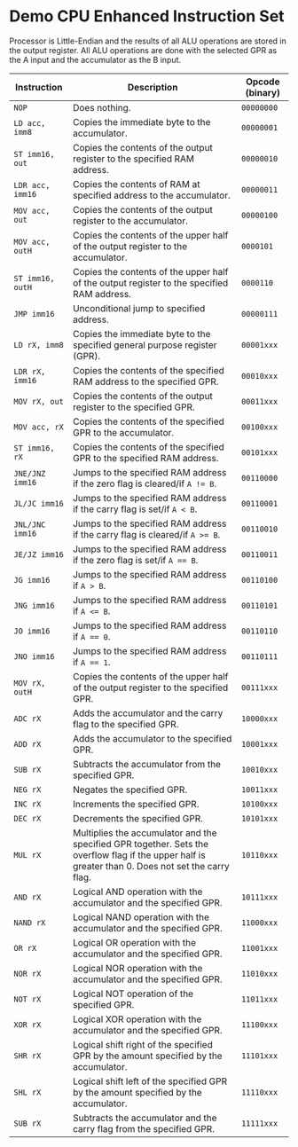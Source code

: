 # Demo CPU Enhanced Instruction Set
Processor is Little-Endian and the results of all ALU operations are stored in the output register.  All ALU operations are done with the selected GPR as the A input and the accumulator as the B input.

| Instruction | Description | Opcode (binary) |
| ----------- | ----------- | --------------- |
| `NOP` | Does nothing. | `00000000` |
| `LD acc, imm8` | Copies the immediate byte to the accumulator. | `00000001` |
| `ST imm16, out` | Copies the contents of the output register to the specified RAM address. | `00000010` |
| `LDR acc, imm16` | Copies the contents of RAM at specified address to the accumulator. | `00000011` |
| `MOV acc, out` | Copies the contents of the output register to the accumulator. | `00000100` |
| `MOV acc, outH` | Copies the contents of the upper half of the output register to the accumulator. | `0000101` |
| `ST imm16, outH` | Copies the contents of the upper half of the output register to the specified RAM address. | `0000110` |
| `JMP imm16` | Unconditional jump to specified address. | `00000111` |
| `LD rX, imm8` | Copies the immediate byte to the specified general purpose register (GPR). | `00001xxx` |
| `LDR rX, imm16` | Copies the contents of the specified RAM address to the specified GPR. | `00010xxx` |
| `MOV rX, out` | Copies the contents of the output register to the specified GPR. | `00011xxx` |
| `MOV acc, rX` | Copies the contents of the specified GPR to the accumulator. | `00100xxx` |
| `ST imm16, rX` | Copies the contents of the specified GPR to the specified RAM address. | `00101xxx` |
| `JNE/JNZ imm16` | Jumps to the specified RAM address if the zero flag is cleared/if `A != B`. | `00110000` |
| `JL/JC imm16` | Jumps to the specified RAM address if the carry flag is set/if `A < B`. | `00110001` |
| `JNL/JNC imm16` | Jumps to the specified RAM address if the carry flag is cleared/if `A >= B`. | `00110010` |
| `JE/JZ imm16` | Jumps to the specified RAM address if the zero flag is set/if `A == B`. | `00110011` |
| `JG imm16` | Jumps to the specified RAM address if `A > B`. | `00110100` |
| `JNG imm16` | Jumps to the specified RAM address if `A <= B`.  | `00110101` |
| `JO imm16` | Jumps to the specified RAM address if `A == 0`. | `00110110` |
| `JNO imm16` | Jumps to the specified RAM address if `A == 1`. | `00110111` |
| `MOV rX, outH` | Copies the contents of the upper half of the output register to the specified GPR. | `00111xxx` |
| `ADC rX` | Adds the accumulator and the carry flag to the specified GPR. | `10000xxx` |
| `ADD rX` | Adds the accumulator to the specified GPR. | `10001xxx` |
| `SUB rX` | Subtracts the accumulator from the specified GPR.  | `10010xxx` |
| `NEG rX` | Negates the specified GPR. | `10011xxx` |
| `INC rX` | Increments the specified GPR. | `10100xxx` |
| `DEC rX` | Decrements the specified GPR. | `10101xxx` |
| `MUL rX` | Multiplies the accumulator and the specified GPR together.  Sets the overflow flag if the upper half is greater than 0.  Does not set the carry flag. | `10110xxx` |
| `AND rX` | Logical AND operation with the accumulator and the specified GPR. | `10111xxx` |
| `NAND rX` | Logical NAND operation with the accumulator and the specified GPR. | `11000xxx` |
| `OR rX` | Logical OR operation with the accumulator and the specified GPR. | `11001xxx` |
| `NOR rX` | Logical NOR operation with the accumulator and the specified GPR. | `11010xxx` |
| `NOT rX` | Logical NOT operation of the specified GPR. | `11011xxx` |
| `XOR rX` | Logical XOR operation with the accumulator and the specified GPR. | `11100xxx` |
| `SHR rX` | Logical shift right of the specified GPR by the amount specified by the accumulator. | `11101xxx` |
| `SHL rX` | Logical shift left of the specified GPR by the amount specified by the accumulator. | `11110xxx` |
| `SUB rX` | Subtracts the accumulator and the carry flag from the specified GPR.  | `11111xxx` |
